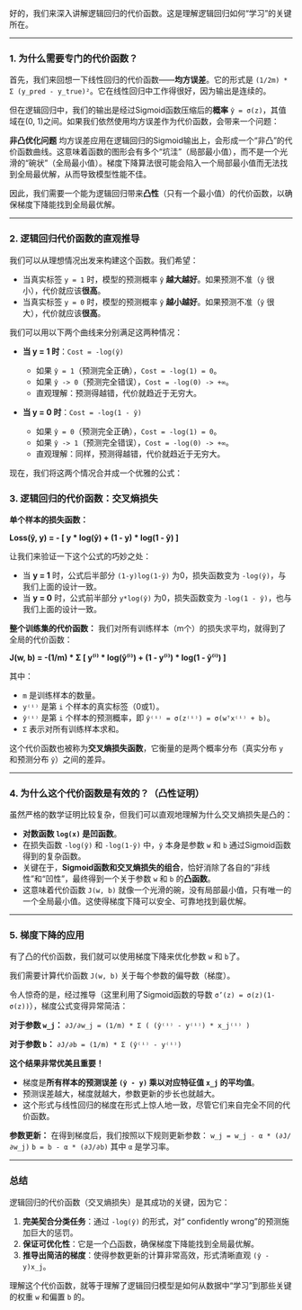 好的，我们来深入讲解逻辑回归的代价函数。这是理解逻辑回归如何“学习”的关键所在。

---

### 1. 为什么需要专门的代价函数？

首先，我们来回想一下线性回归的代价函数——**均方误差**。它的形式是 `(1/2m) * Σ (y_pred - y_true)²`。它在线性回归中工作得很好，因为输出是连续的。

但在逻辑回归中，我们的输出是经过Sigmoid函数压缩后的**概率** `ŷ = σ(z)`，其值域在(0, 1)之间。如果我们依然使用均方误差作为代价函数，会带来一个问题：

**非凸优化问题**
均方误差应用在逻辑回归的Sigmoid输出上，会形成一个“非凸”的代价函数曲线。这意味着函数的图形会有多个“坑洼”（局部最小值），而不是一个光滑的“碗状”（全局最小值）。梯度下降算法很可能会陷入一个局部最小值而无法找到全局最优解，从而导致模型性能不佳。



因此，我们需要一个能为逻辑回归带来**凸性**（只有一个最小值）的代价函数，以确保梯度下降能找到全局最优解。

---

### 2. 逻辑回归代价函数的直观推导

我们可以从理想情况出发来构建这个函数。我们希望：
*   当真实标签 `y = 1` 时，模型的预测概率 `ŷ` **越大越好**。如果预测不准（`ŷ` 很小），代价就应该**很高**。
*   当真实标签 `y = 0` 时，模型的预测概率 `ŷ` **越小越好**。如果预测不准（`ŷ` 很大），代价就应该**很高**。

我们可以用以下两个曲线来分别满足这两种情况：

*   **当 y = 1 时**：`Cost = -log(ŷ)`
    *   如果 `ŷ = 1`（预测完全正确），`Cost = -log(1) = 0`。
    *   如果 `ŷ -> 0`（预测完全错误），`Cost = -log(0) -> +∞`。
    *   直观理解：预测得越错，代价就趋近于无穷大。



*   **当 y = 0 时**：`Cost = -log(1 - ŷ)`
    *   如果 `ŷ = 0`（预测完全正确），`Cost = -log(1) = 0`。
    *   如果 `ŷ -> 1`（预测完全错误），`Cost = -log(0) -> +∞`。
    *   直观理解：同样，预测得越错，代价就趋近于无穷大。



现在，我们将这两个情况合并成一个优雅的公式：

### 3. 逻辑回归的代价函数：交叉熵损失

**单个样本的损失函数：**

**Loss(ŷ, y) = - [ y * log(ŷ) + (1 - y) * log(1 - ŷ) ]**

让我们来验证一下这个公式的巧妙之处：
*   当 **y = 1** 时，公式后半部分 `(1-y)log(1-ŷ)` 为0，损失函数变为 `-log(ŷ)`，与我们上面的设计一致。
*   当 **y = 0** 时，公式前半部分 `y*log(ŷ)` 为0，损失函数变为 `-log(1 - ŷ)`，也与我们上面的设计一致。

**整个训练集的代价函数：**
我们对所有训练样本（m个）的损失求平均，就得到了全局的代价函数：

**J(w, b) = -(1/m) * Σ [ y⁽ⁱ⁾ * log(ŷ⁽ⁱ⁾) + (1 - y⁽ⁱ⁾) * log(1 - ŷ⁽ⁱ⁾) ]**

其中：
*   `m` 是训练样本的数量。
*   `y⁽ⁱ⁾` 是第 `i` 个样本的真实标签（0或1）。
*   `ŷ⁽ⁱ⁾` 是第 `i` 个样本的预测概率，即 `ŷ⁽ⁱ⁾ = σ(z⁽ⁱ⁾) = σ(wᵀx⁽ⁱ⁾ + b)`。
*   `Σ` 表示对所有训练样本求和。

这个代价函数也被称为**交叉熵损失函数**，它衡量的是两个概率分布（真实分布 `y` 和预测分布 `ŷ`）之间的差异。

---

### 4. 为什么这个代价函数是有效的？（凸性证明）

虽然严格的数学证明比较复杂，但我们可以直观地理解为什么交叉熵损失是凸的：

*   **对数函数 `log(x)` 是凹函数**。
*   在损失函数 `-log(ŷ)` 和 `-log(1-ŷ)` 中，`ŷ` 本身是参数 `w` 和 `b` 通过Sigmoid函数得到的复杂函数。
*   关键在于，**Sigmoid函数和交叉熵损失的组合**，恰好消除了各自的“非线性”和“凹性”，最终得到一个关于参数 `w` 和 `b` 的**凸函数**。
*   这意味着代价函数 `J(w, b)` 就像一个光滑的碗，没有局部最小值，只有唯一的一个全局最小值。这使得梯度下降可以安全、可靠地找到最优解。

---

### 5. 梯度下降的应用

有了凸的代价函数，我们就可以使用梯度下降来优化参数 `w` 和 `b`了。

我们需要计算代价函数 `J(w, b)` 关于每个参数的偏导数（梯度）。

令人惊奇的是，经过推导（这里利用了Sigmoid函数的导数 `σ’(z) = σ(z)(1-σ(z))`），梯度公式变得异常简洁：

**对于参数 `w_j`：**
`∂J/∂w_j = (1/m) * Σ ( (ŷ⁽ⁱ⁾ - y⁽ⁱ⁾) * x_j⁽ⁱ⁾ )`

**对于参数 `b`：**
`∂J/∂b = (1/m) * Σ (ŷ⁽ⁱ⁾ - y⁽ⁱ⁾)`

**这个结果非常优美且重要！**
*   梯度是**所有样本的预测误差 `(ŷ - y)` 乘以对应特征值 `x_j` 的平均值**。
*   预测误差越大，梯度就越大，参数更新的步长也就越大。
*   这个形式与线性回归的梯度在形式上惊人地一致，尽管它们来自完全不同的代价函数。

**参数更新：**
在得到梯度后，我们按照以下规则更新参数：
`w_j = w_j - α * (∂J/∂w_j)`
`b = b - α * (∂J/∂b)`
其中 `α` 是学习率。

---

### 总结

逻辑回归的代价函数（交叉熵损失）是其成功的关键，因为它：

1.  **完美契合分类任务**：通过 `-log(ŷ)` 的形式，对“ confidently wrong”的预测施加巨大的惩罚。
2.  **保证可优化性**：它是一个凸函数，确保梯度下降能找到全局最优解。
3.  **推导出简洁的梯度**：使得参数更新的计算非常高效，形式清晰直观 `(ŷ - y)x_j`。

理解这个代价函数，就等于理解了逻辑回归模型是如何从数据中“学习”到那些关键的权重 `w` 和偏置 `b` 的。
